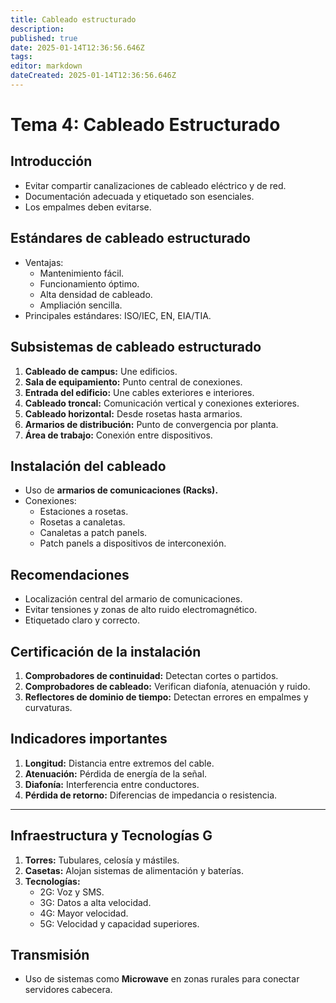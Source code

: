 ```yaml
---
title: Cableado estructurado
description: 
published: true
date: 2025-01-14T12:36:56.646Z
tags: 
editor: markdown
dateCreated: 2025-01-14T12:36:56.646Z
---
```


# Tema 4: Cableado Estructurado

## Introducción
- Evitar compartir canalizaciones de cableado eléctrico y de red.
- Documentación adecuada y etiquetado son esenciales.
- Los empalmes deben evitarse.

## Estándares de cableado estructurado
- Ventajas:
  - Mantenimiento fácil.
  - Funcionamiento óptimo.
  - Alta densidad de cableado.
  - Ampliación sencilla.
- Principales estándares: ISO/IEC, EN, EIA/TIA.

## Subsistemas de cableado estructurado
1. **Cableado de campus:** Une edificios.
2. **Sala de equipamiento:** Punto central de conexiones.
3. **Entrada del edificio:** Une cables exteriores e interiores.
4. **Cableado troncal:** Comunicación vertical y conexiones exteriores.
5. **Cableado horizontal:** Desde rosetas hasta armarios.
6. **Armarios de distribución:** Punto de convergencia por planta.
7. **Área de trabajo:** Conexión entre dispositivos.

## Instalación del cableado
- Uso de **armarios de comunicaciones (Racks).**
- Conexiones:
  - Estaciones a rosetas.
  - Rosetas a canaletas.
  - Canaletas a patch panels.
  - Patch panels a dispositivos de interconexión.

## Recomendaciones
- Localización central del armario de comunicaciones.
- Evitar tensiones y zonas de alto ruido electromagnético.
- Etiquetado claro y correcto.

## Certificación de la instalación
1. **Comprobadores de continuidad:** Detectan cortes o partidos.
2. **Comprobadores de cableado:** Verifican diafonía, atenuación y ruido.
3. **Reflectores de dominio de tiempo:** Detectan errores en empalmes y curvaturas.

## Indicadores importantes
1. **Longitud:** Distancia entre extremos del cable.
2. **Atenuación:** Pérdida de energía de la señal.
3. **Diafonía:** Interferencia entre conductores.
4. **Pérdida de retorno:** Diferencias de impedancia o resistencia.

---

## Infraestructura y Tecnologías G
1. **Torres:** Tubulares, celosía y mástiles.
2. **Casetas:** Alojan sistemas de alimentación y baterías.
3. **Tecnologías:**
   - 2G: Voz y SMS.
   - 3G: Datos a alta velocidad.
   - 4G: Mayor velocidad.
   - 5G: Velocidad y capacidad superiores.

## Transmisión
- Uso de sistemas como **Microwave** en zonas rurales para conectar servidores cabecera.

